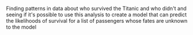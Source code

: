 Finding patterns in data about who survived the Titanic and who didn't and seeing if it's possible to use this analysis to create a model that can predict the likelihoods of survival for a list of passengers whose fates are unknown to the model

